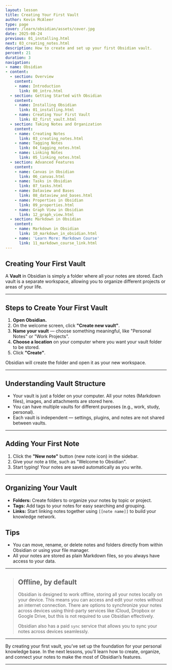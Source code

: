 ```yaml
---
layout: lesson
title: Creating Your First Vault
author: Kevin McAleer
type: page
cover: /learn/obsidian/assets/cover.jpg
date: 2025-08-24
previous: 01_installing.html
next: 03_creating_notes.html
description: How to create and set up your first Obsidian vault.
percent: 21
duration: 3
navigation:
- name: Obsidian
- content:
  - section: Overview
    content:
    - name: Introduction
      link: 00_intro.html
  - section: Getting Started with Obsidian
    content:
    - name: Installing Obsidian
      link: 01_installing.html
    - name: Creating Your First Vault
      link: 02_first_vault.html
  - section: Taking Notes and Organization
    content:
    - name: Creating Notes
      link: 03_creating_notes.html
    - name: Tagging Notes
      link: 04_tagging_notes.html
    - name: Linking Notes
      link: 05_linking_notes.html
  - section: Advanced Features
    content:
    - name: Canvas in Obsidian
      link: 06_canvas.html
    - name: Tasks in Obsidian
      link: 07_tasks.html
    - name: Dataview and Bases
      link: 08_dataview_and_bases.html
    - name: Properties in Obsidian
      link: 09_properties.html
    - name: Graph View in Obsidian
      link: 12_graph_view.html
  - section: Markdown in Obsidian
    content:
    - name: Markdown in Obsidian
      link: 10_markdown_in_obsidian.html
    - name: 'Learn More: Markdown Course'
      link: 11_markdown_course_link.html
---
```




## Creating Your First Vault

A **Vault** in Obsidian is simply a folder where all your notes are stored. Each vault is a separate workspace, allowing you to organize different projects or areas of your life.

---

## Steps to Create Your First Vault

1. **Open Obsidian.**
2. On the welcome screen, click **"Create new vault"**.
3. **Name your vault** — choose something meaningful, like "Personal Notes" or "Work Projects".
4. **Choose a location** on your computer where you want your vault folder to be stored.
5. Click **"Create"**.

Obsidian will create the folder and open it as your new workspace.

---

## Understanding Vault Structure

- Your vault is just a folder on your computer. All your notes (Markdown files), images, and attachments are stored here.
- You can have multiple vaults for different purposes (e.g., work, study, personal).
- Each vault is independent — settings, plugins, and notes are not shared between vaults.

---

## Adding Your First Note

1. Click the **"New note"** button (new note icon) in the sidebar.
2. Give your note a title, such as "Welcome to Obsidian".
3. Start typing! Your notes are saved automatically as you write.

---

## Organizing Your Vault

- **Folders:** Create folders to organize your notes by topic or project.
- **Tags:** Add tags to your notes for easy searching and grouping.
- **Links:** Start linking notes together using `[[note name]]` to build your knowledge network.

## Tips

- You can move, rename, or delete notes and folders directly from within Obsidian or using your file manager.
- All your notes are stored as plain Markdown files, so you always have access to your data.

---

> ## Offline, by default
>
> Obsidian is designed to work offline, storing all your notes locally on your device. This means you can access and edit your notes without an internet connection.
> There are options to synchronize your notes across devices using third-party services like iCloud, Dropbox or Google Drive, but this is not required to use Obsidian effectively.
>
> Obsidian also has a paid `sync` service that allows you to sync your notes across devices seamlessly.

---

By creating your first vault, you’ve set up the foundation for your personal knowledge base. In the next lessons, you’ll learn how to create, organize, and connect your notes to make the most of Obsidian’s features.

---
